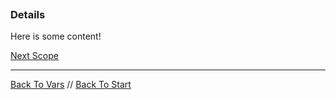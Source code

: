 ```load-basic

```

### Details

Here is some content!

[Next Scope](scope.md)

---

[Back To Vars](vars.md) //
[Back To Start](start.md)
